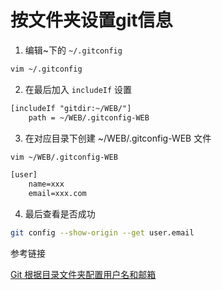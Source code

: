 # 按文件夹设置git信息

1. 编辑~下的 ```~/.gitconfig```
```sh
vim ~/.gitconfig
```
2. 在最后加入 `includeIf` 设置

```txt
[includeIf "gitdir:~/WEB/"]
    path = ~/WEB/.gitconfig-WEB
```

3. 在对应目录下创建 ~/WEB/.gitconfig-WEB 文件
```sh
vim ~/WEB/.gitconfig-WEB
```

```txt
[user]
	name=xxx
	email=xxx.com
```

4. 最后查看是否成功

```sh
git config --show-origin --get user.email
```

参考链接

[Git 根据目录文件夹配置用户名和邮箱](https://liubing.me/article/git/git-config-width-directory.html#includeif)